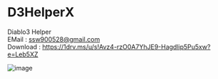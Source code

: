 # D3HelperX
Diablo3 Helper<br>
EMail : ssw900528@gmail.com<br>
Download : https://1drv.ms/u/s!Avz4-rzO0A7YhJE9-Hagdlip5Pu5xw?e=Leb5XZ

![image](https://user-images.githubusercontent.com/17682224/114070610-26bb4900-98db-11eb-8eb0-8ec14199e833.png)
